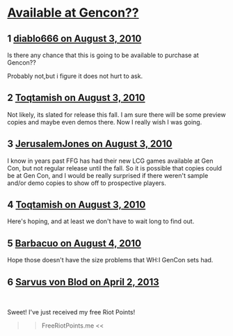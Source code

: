 # [Available at Gencon??](https://community.fantasyflightgames.com/topic/33525-available-at-gencon/)

## 1 [diablo666 on August 3, 2010](https://community.fantasyflightgames.com/topic/33525-available-at-gencon/?do=findComment&comment=337259)

Is there any chance that this is going to be available to purchase at Gencon??

Probably not,but i figure it does not hurt to ask.

## 2 [Toqtamish on August 3, 2010](https://community.fantasyflightgames.com/topic/33525-available-at-gencon/?do=findComment&comment=337261)

Not likely, its slated for release this fall. I am sure there will be some preview copies and maybe even demos there. Now I really wish I was going.

## 3 [JerusalemJones on August 3, 2010](https://community.fantasyflightgames.com/topic/33525-available-at-gencon/?do=findComment&comment=337387)

I know in years past FFG has had their new LCG games available at Gen Con, but not regular release until the fall. So it is possible that copies could be at Gen Con, and I would be really surprised if there weren't sample and/or demo copies to show off to prospective players.

## 4 [Toqtamish on August 3, 2010](https://community.fantasyflightgames.com/topic/33525-available-at-gencon/?do=findComment&comment=337399)

Here's hoping, and at least we don't have to wait long to find out.

## 5 [Barbacuo on August 4, 2010](https://community.fantasyflightgames.com/topic/33525-available-at-gencon/?do=findComment&comment=337598)

Hope those doesn't have the size problems that WH:I GenCon sets had.

## 6 [Sarvus von Blod on April 2, 2013](https://community.fantasyflightgames.com/topic/33525-available-at-gencon/?do=findComment&comment=780537)

 

Sweet! I've just received my free Riot Points!
 
>> FreeRiotPoints.me <<

